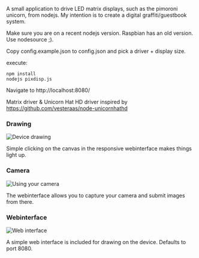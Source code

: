 A small application to drive LED matrix displays, such as the pimoroni unicorn, from nodejs. My intention is to create a digital graffiti/guestbook system.

Make sure you are on a recent nodejs version. Raspbian has an old version. Use nodesource ;).

Copy config.example.json to config.json and pick a driver + display size.

execute:

    npm install
    nodejs pixdisp.js

Navigate to http://localhost:8080/

Matrix driver & Unicorn Hat HD driver inspired by https://github.com/vesteraas/node-unicornhathd

### Drawing
![Device drawing](https://raw.githubusercontent.com/sexybiggetje/pixdisp/screenshots/device.jpg "Drawing on the device")

Simple clicking on the canvas in the responsive webinterface makes things light up.

### Camera
![Using your camera](https://raw.githubusercontent.com/sexybiggetje/pixdisp/screenshots/camera.jpg "Using your camera")

The webinterface allows you to capture your camera and submit images from there.

### Webinterface
![Web interface](https://raw.githubusercontent.com/sexybiggetje/pixdisp/screenshots/webui.png "Webinterface")

A simple web interface is included for drawing on the device. Defaults to port 8080.
